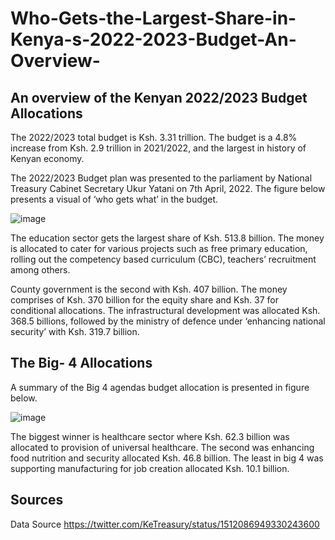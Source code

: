 # Who-Gets-the-Largest-Share-in-Kenya-s-2022-2023-Budget-An-Overview-

## An overview of the Kenyan 2022/2023 Budget Allocations 

The 2022/2023 total budget is Ksh. 3.31 trillion. The budget is a 4.8% increase from Ksh. 2.9 trillion in 2021/2022, and the largest in history of Kenyan economy.  

The 2022/2023 Budget plan was presented to the parliament by National Treasury Cabinet Secretary Ukur Yatani on 7th April, 2022. The figure below presents a visual of ‘who gets what’ in the budget.

 ![image](https://user-images.githubusercontent.com/74916045/162931663-7e849981-ce2d-49f0-9e36-d899eeb255f5.png)

The education sector gets the largest share of Ksh. 513.8 billion. The money is allocated to cater for various projects such as free primary education, rolling out the competency based curriculum (CBC), teachers’ recruitment among others. 

County government is the second with Ksh. 407 billion. The money comprises of Ksh. 370 billion for the equity share and Ksh. 37 for conditional allocations. 
The infrastructural development was allocated Ksh. 368.5 billions, followed by the ministry of defence under ‘enhancing national security’ with Ksh. 319.7 billion. 

## The Big- 4 Allocations

A summary of the Big 4 agendas budget allocation is presented in figure below. 

![image](https://user-images.githubusercontent.com/74916045/162931963-bb4bdad4-9a67-4e6d-be87-397137e17fea.png)

 
The biggest winner is healthcare sector where Ksh. 62.3 billion was allocated to provision of universal healthcare. The second was enhancing food nutrition and security allocated Ksh. 46.8 billion. The least in big 4 was supporting manufacturing for job creation allocated Ksh. 10.1 billion. 

## Sources

Data Source https://twitter.com/KeTreasury/status/1512086949330243600 
